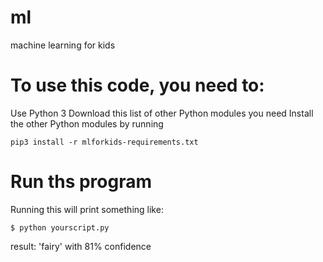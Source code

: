 # ml
machine learning for kids
# To use this code, you need to:
Use Python 3
Download this list of other Python modules you need
Install the other Python modules by running
```
pip3 install -r mlforkids-requirements.txt
```

# Run ths program
Running this will print something like:
```
$ python yourscript.py
```

result: 'fairy' with 81% confidence
